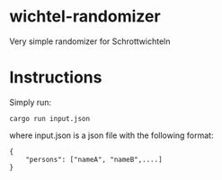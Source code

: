 # wichtel-randomizer
Very simple randomizer for Schrottwichteln

# Instructions

Simply run:
```
cargo run input.json
```

where input.json is a json file with the following format:
```
{
    "persons": ["nameA", "nameB",....]
}
```
